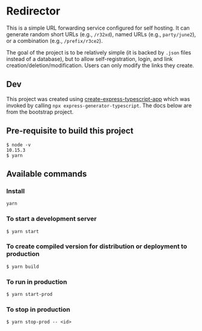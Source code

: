 # Redirector

This is a simple URL forwarding service configured for self hosting. It can generate random short URLs (e.g., `/r32xd`), named URLs (e.g., `party/june2`), or a combination (e.g., `/prefix/r3ce2`).

The goal of the project is to be relatively simple (it is backed by `.json` files instead of a database), but to allow self-registration, login, and link creation/deletion/modification. Users can only modify the links they create.

## Dev

This project was created using [create-express-typescript-app](https://www.npmjs.com/package/express-generator-typescript) which was invoked by calling `npx express-generator-typescript`. The docs below are from the bootstrap project.

## Pre-requisite to build this project

    $ node -v
    10.15.3
    $ yarn

## Available commands

### Install

    yarn

### To start a development server

    $ yarn start

### To create compiled version for distribution or deployment to production

    $ yarn build

### To run in production

    $ yarn start-prod

### To stop in production

    $ yarn stop-prod -- <id>
